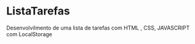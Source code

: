 # ListaTarefas
Desenvolvilmento de uma lista de tarefas com HTML , CSS, JAVASCRIPT com LocalStorage
